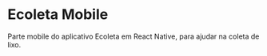Ecoleta Mobile
==============================

Parte mobile do aplicativo Ecoleta em React Native, para ajudar na coleta de lixo.